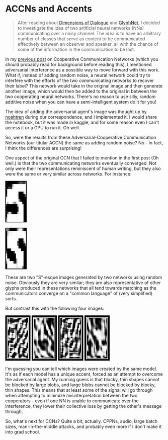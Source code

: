 # ACCNs and Accents

>After reading about [Dimensions of Dialogue](https://www.joelsimon.net/dimensions-of-dialogue.html) 
and [GlyphNet](https://github.com/noahtren/GlyphNet), 
>I decided to investigate the idea of two artificial neural networks (NNs) communicating over a noisy channel.
>The idea is to have an arbitrary number of classes that serve as content to be communicated effectively between an observer and speaker,
all with the chance of some of the information in the communication to be lost.

In my [previous post](https://rynmurdock.github.io/2020/02/05/CCN.html) on Cooperative Communication Networks (which you should
probably read for background before reading this), I mentioned adversarial interference as a possible way to move forward
with this work. What if, instead of adding random noise, a neural network could try to interfere with the efforts
of the two communicating networks to recover their label? This network would take in the original image and then generate another
image, which would then be added to the original in between the two cooperating neural networks. There's no reason to use silly,
random additive noise when you can have a semi-intelligent system do it for you!

The idea of adding the adversarial agent's image was thought up by [noahtren](https://twitter.com/noahtren) during our
correspondence, and I implemented it. I would share the notebook, but it was made in kaggle, and for some reason even I can't
access it or a GPU to run it. Oh well. 

So, were the results from these Adversarial-Cooperative Communication Networks (our titular ACCN) the same 
as adding random noise? 
No - in fact, I think the differences are surprising!

One aspect of the original CCN that I failed to mention in the first post (Oh well.) is that the two communicating networks
eventually converged. Not only were their representations reminiscent of human writing, but they also were the same or very 
similar across networks. For instance: 



![S-like image](/images/s0.png)


![S-like as well, but with small difference](/images/s1.png)

These are two "S"-esque images generated by two networks using random noise. Obviously they are very similar; they are also
representative of other glyphs produced in these networks that all tend towards matching as the communicators 
converge on a "common language" of (very simplified) sorts.

But contrast this with the following four images: 

![black and white image](/images/acc0.png)
![black and white image](/images/acc2.png)
![black and white image](/images/acc1.png)
![black and white image](/images/acc3.png)

I'm guessing you can tell which images were created by the same model. It's as if each model has a unique accent, forced
as an attempt to overcome the adversarial agent. My running guess is that blocky, thin shapes cannot be blocked by large blobs,
and large blobs cannot be blocked by blocky, thin shapes. This means that at least some of the signal will go through when 
attempting to minimize misinterpretation between the two cooperators - even if one NN is unable to communicate over the 
interference, they lower their collective loss by getting the other's message through. 

So, what's next for CCNs? Quite a bit, actually. CPPNs, audio, large batch sizes, man-in-the-middle attacks, and 
probably even more if I don't make it into grad school.
